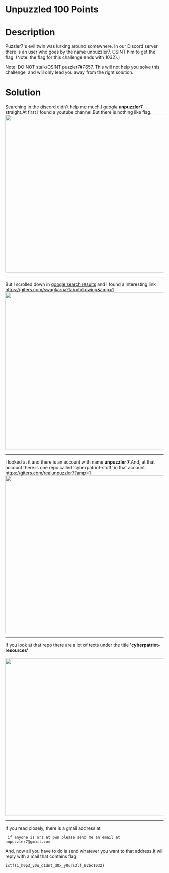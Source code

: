 # Unpuzzled 100 Points

# Description

Puzzler7's evil twin was lurking around somewhere. In our Discord server there is an user who goes by the name unpuzzler7. OSINT him to get the flag. (Note: the flag for this challenge ends with 1032}.)

Note: DO NOT stalk/OSINT puzzler7#7657. This will not help you solve this challenge, and will only lead you away from the right solution.

# Solution

Searching in the discord didn't help me much.I *google* **unpuzzler7** straight.At first I found a youtube channel.But there is nothing like flag.
<img src="https://raw.githubusercontent.com/MikelAcker/CTF_WRITEUPS_2021/main/ImaginaryCTF_2021_Writeup/Forensics/Unpuzzled%201/info1.png" height=500 width=750>
<hr>

But I scrolled down in [google search results](https://www.google.com/search?channel=fs&client=ubuntu&q=unpuzzler7) and I found a interesting link
https://giters.com/swagkarna?tab=following&amp=1
<img src="https://raw.githubusercontent.com/MikelAcker/CTF_WRITEUPS_2021/main/ImaginaryCTF_2021_Writeup/Forensics/Unpuzzled%201/info2.png" height=500 width=750>
<hr>

I looked at it and there is an account with name **unpuzzler 7**.And, at that account there is one repo called 'cyberpatriot-stuff' in that account.
https://giters.com/realunpuzzler7?amp=1
<img src="https://raw.githubusercontent.com/MikelAcker/CTF_WRITEUPS_2021/main/ImaginaryCTF_2021_Writeup/Forensics/Unpuzzled%201/info3.png" height=500 width=750>
<hr>

If you look at that repo there are a lot of texts under the title **'cyberpatriot-resources'**.<br><br>
<img src="https://raw.githubusercontent.com/MikelAcker/CTF_WRITEUPS_2021/main/ImaginaryCTF_2021_Writeup/Forensics/Unpuzzled%201/info4.png" height=500 width=750>
<hr>
If you read closely, there is a gmail address at

```
 if anyone is orz at pwn please send me an email at unpuzzler7@gmail.com
```

And, now all you have to do is send whatever you want to that address.It will reply with a mail that contains flag

```
ictf{1_h0p3_y0u_d1dnt_d0x_y0urs3lf_92bc1032}
```
